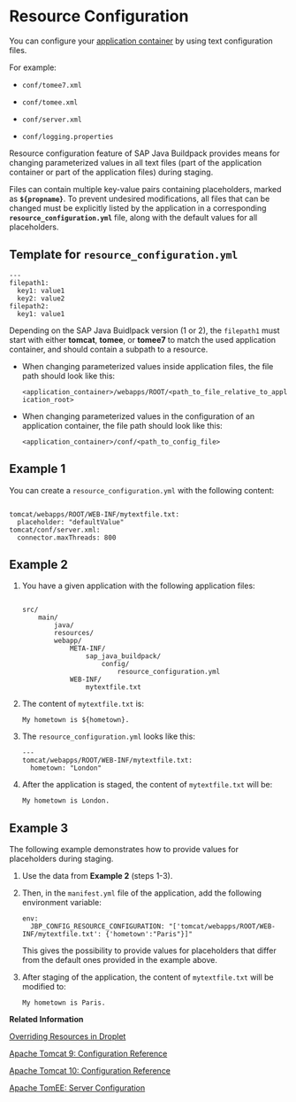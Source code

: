 <!-- loioc893e9c7d05e4cca8151a5c3d87ec6ce -->

# Resource Configuration

You can configure your [application container](runtimes-and-containers-83d2416.md) by using text configuration files.

For example:

-   `conf/tomee7.xml`

-   `conf/tomee.xml`

-   `conf/server.xml`

-   `conf/logging.properties`


Resource configuration feature of SAP Java Buildpack provides means for changing parameterized values in all text files \(part of the application container or part of the application files\) during staging.

Files can contain multiple key-value pairs containing placeholders, marked as **`${propname}`**. To prevent undesired modifications, all files that can be changed must be explicitly listed by the application in a corresponding **`resource_configuration.yml`** file, along with the default values for all placeholders.



<a name="loioc893e9c7d05e4cca8151a5c3d87ec6ce__section_kbh_h5v_jcc"/>

## Template for `resource_configuration.yml`

```
---
filepath1:
  key1: value1
  key2: value2
filepath2:
  key1: value1
```

Depending on the SAP Java Buidlpack version \(1 or 2\), the `filepath1` must start with either **tomcat**, **tomee**, or **tomee7** to match the used application container, and should contain a subpath to a resource.

-   When changing parameterized values inside application files, the file path should look like this:

    `<application_container>/webapps/ROOT/<path_to_file_relative_to_application_root>`

-   When changing parameterized values in the configuration of an application container, the file path should look like this:

    `<application_container>/conf/<path_to_config_file>`




<a name="loioc893e9c7d05e4cca8151a5c3d87ec6ce__section_gd4_gtv_jcc"/>

## Example 1

You can create a `resource_configuration.yml` with the following content:

```

tomcat/webapps/ROOT/WEB-INF/mytextfile.txt:
  placeholder: "defaultValue"
tomcat/conf/server.xml:
  connector.maxThreads: 800

```



<a name="loioc893e9c7d05e4cca8151a5c3d87ec6ce__section_iq5_dtv_jcc"/>

## Example 2

1.  You have a given application with the following application files:

    ```
    
    src/
    	main/
    		java/
    		resources/
    		webapp/
    			META-INF/
    				sap_java_buildpack/
    					config/
    						resource_configuration.yml
    			WEB-INF/
    				mytextfile.txt
    
    ```

2.  The content of `mytextfile.txt` is:

    ```
    My hometown is ${hometown}.
    ```

3.  The `resource_configuration.yml` looks like this:

    ```
    ---
    tomcat/webapps/ROOT/WEB-INF/mytextfile.txt:
      hometown: "London"
    ```

4.  After the application is staged, the content of `mytextfile.txt` will be:

    ```
    My hometown is London.
    ```




<a name="loioc893e9c7d05e4cca8151a5c3d87ec6ce__section_pwr_gtv_jcc"/>

## Example 3

The following example demonstrates how to provide values for placeholders during staging.

1.  Use the data from **Example 2** \(steps 1-3\).

2.  Then, in the `manifest.yml` file of the application, add the following environment variable:

    ```
    env:
      JBP_CONFIG_RESOURCE_CONFIGURATION: "['tomcat/webapps/ROOT/WEB-INF/mytextfile.txt': {'hometown':"Paris"}]"
    ```

    This gives the possibility to provide values for placeholders that differ from the default ones provided in the example above.

3.  After staging of the application, the content of `mytextfile.txt` will be modified to:

    ```
    My hometown is Paris.
    ```


**Related Information**  


[Overriding Resources in Droplet](overriding-resources-in-droplet-0a34588.md "Applications can override resources in the droplet by placing directory files that have the same relative path as the droplet root.")

[Apache Tomcat 9: Configuration Reference](https://tomcat.apache.org/tomcat-9.0-doc/config/)

[Apache Tomcat 10: Configuration Reference](https://tomcat.apache.org/tomcat-10.0-doc/config/)

[Apache TomEE: Server Configuration](https://tomee.apache.org/latest/docs/admin/configuration/index.html)

